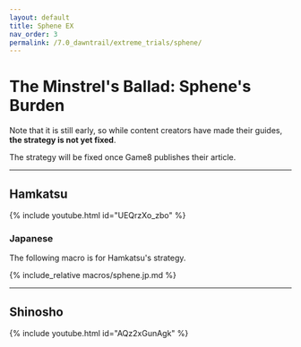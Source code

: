 ```yaml
---
layout: default
title: Sphene EX
nav_order: 3
permalink: /7.0_dawntrail/extreme_trials/sphene/
---
```


# The Minstrel's Ballad: Sphene's Burden

Note that it is still early, so while content creators have made their guides,
**the strategy is not yet fixed**.

The strategy will be fixed once Game8 publishes their article.

---

## Hamkatsu

{% include youtube.html id="UEQrzXo_zbo" %}

### Japanese

The following macro is for Hamkatsu's strategy.

{% include_relative macros/sphene.jp.md %}

---

## Shinosho

{% include youtube.html id="AQz2xGunAgk" %}

<script data-goatcounter="https://tuufless.goatcounter.com/count"
        async src="//gc.zgo.at/count.js"></script>
